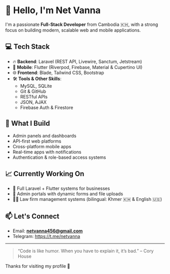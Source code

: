 # 👋 Hello, I'm Net Vanna

I'm a passionate **Full-Stack Developer** from Cambodia 🇰🇭, with a strong focus on building modern, scalable web and mobile applications.

## 💻 Tech Stack

- 🔥 **Backend**: Laravel (REST API, Livewire, Sanctum, Jetstream)
- 📱 **Mobile**: Flutter (Riverpod, Firebase, Material & Cupertino UI)
- 🌐 **Frontend**: Blade, Tailwind CSS, Bootstrap
- 🛠️ **Tools & Other Skills**:
  - MySQL, SQLite
  - Git & GitHub
  - RESTful APIs
  - JSON, AJAX
  - Firebase Auth & Firestore

## 🚀 What I Build

- Admin panels and dashboards
- API-first web platforms
- Cross-platform mobile apps
- Real-time apps with notifications
- Authentication & role-based access systems

## 📈 Currently Working On

- 🔧 Full Laravel + Flutter systems for businesses
- 💼 Admin portals with dynamic forms and file uploads
- 👨‍⚖️ Law firm management systems (bilingual: Khmer 🇰🇭 & English 🇺🇸)

## 📫 Let's Connect

- Email: **netvanna456@gmail.com**
- Telegram: https://t.me/netvanna

---

> “Code is like humor. When you have to explain it, it’s bad.” – Cory House

Thanks for visiting my profile 🙏
